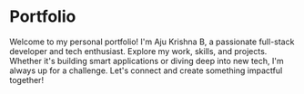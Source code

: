 # Portfolio
Welcome to my personal portfolio! I'm Aju Krishna B, a passionate full-stack developer and tech enthusiast. Explore my work, skills, and projects. Whether it's building smart applications or diving deep into new tech, I'm always up for a challenge. Let's connect and create something impactful together!
